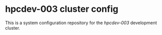 # hpcdev-003 cluster config

This is a system configuration repository for the *hpcdev-003* development cluster.
